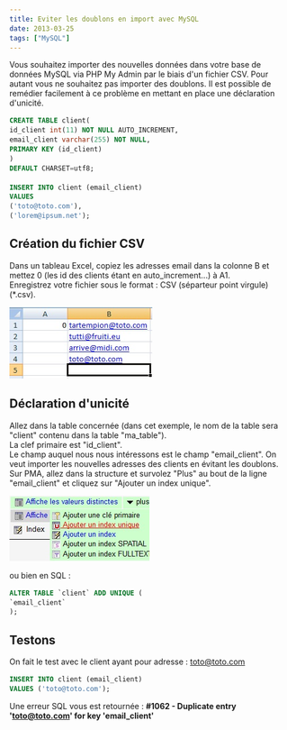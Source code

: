 ```yaml
---
title: Eviter les doublons en import avec MySQL
date: 2013-03-25
tags: ["MySQL"]
---
```


Vous souhaitez importer des nouvelles données dans votre base de données MySQL via PHP My Admin par le biais d'un fichier CSV. Pour autant vous ne souhaitez pas importer des doublons.
Il est possible de remédier facilement à ce problème en mettant en place une déclaration d'unicité.

```sql
CREATE TABLE client(
id_client int(11) NOT NULL AUTO_INCREMENT,
email_client varchar(255) NOT NULL,
PRIMARY KEY (id_client)
)
DEFAULT CHARSET=utf8;

INSERT INTO client (email_client)
VALUES
('toto@toto.com'),
('lorem@ipsum.net');
```

## Création du fichier CSV

Dans un tableau Excel, copiez les adresses email dans la colonne B et mettez 0 (les id des clients étant en auto_increment...) à A1.  
Enregistrez votre fichier sous le format : CSV (séparteur point virgule) (\*.csv).

![](./img/news/sql_csv/sql_csv-1.jpg)

## Déclaration d'unicité

Allez dans la table concernée (dans cet exemple, le nom de la table sera "client" contenu dans la table "ma_table").  
La clef primaire est "id_client".  
Le champ auquel nous nous intéressons est le champ "email_client". On veut importer les nouvelles adresses des clients en évitant les doublons.  
Sur PMA, allez dans la structure et survolez "Plus" au bout de la ligne "email_client" et cliquez sur "Ajouter un index unique".

![](./img/news/sql_csv/sql_csv-2.jpg)

ou bien en SQL :

```sql
ALTER TABLE `client` ADD UNIQUE (
`email_client`
);
```

## Testons

On fait le test avec le client ayant pour adresse : toto@toto.com

```sql
INSERT INTO client (email_client)
VALUES ('toto@toto.com');
```

Une erreur SQL vous est retournée : **#1062 - Duplicate entry 'toto@toto.com' for key 'email_client'**
